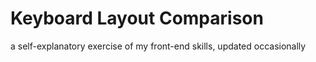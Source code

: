 # Keyboard Layout Comparison

a self-explanatory exercise of my front-end skills, updated occasionally
